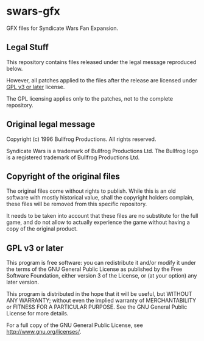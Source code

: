 # swars-gfx

GFX files for Syndicate Wars Fan Expansion.

## Legal Stuff

This repository contains files released under the legal
message reproduced below.

However, all patches applied to the files after the release
are licensed under [GPL v3 or later](#GPL-v3-or-later) license.

The GPL licensing applies only to the patches, not to the complete
repository.

## Original legal message

Copyright (c) 1996 Bullfrog Productions. All rights reserved.

Syndicate Wars is a trademark of Bullfrog Productions Ltd.
The Bullfrog logo is a registered trademark of Bullfrog Productions Ltd.

## Copyright of the original files

The original files come without rights to publish. While this is an old
software with mostly historical value, shall the copyright holders complain,
these files will be removed from this specific repository.

It needs to be taken into account that these files are no substitute
for the full game, and do not allow to actually experience the game without
having a copy of the original product.

## GPL v3 or later

This program is free software: you can redistribute it and/or modify it
under the terms of the GNU General Public License as published by the
Free Software Foundation, either version 3 of the License, or (at your
option) any later version.

This program is distributed in the hope that it will be useful, but
WITHOUT ANY WARRANTY; without even the implied warranty of
MERCHANTABILITY or FITNESS FOR A PARTICULAR PURPOSE. See the GNU
General Public License for more details.

For a full copy of the GNU General Public License, see
<http://www.gnu.org/licenses/>.
